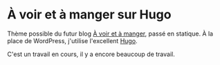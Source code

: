 # À voir et à manger sur Hugo

Thème possible du futur blog [À voir et à manger](http://voiretmanger), passé en statique. À la place de WordPress, j'utilise l'excellent [Hugo](http://gohugo.io).

C'est un travail en cours, il y a encore beaucoup de travail.
